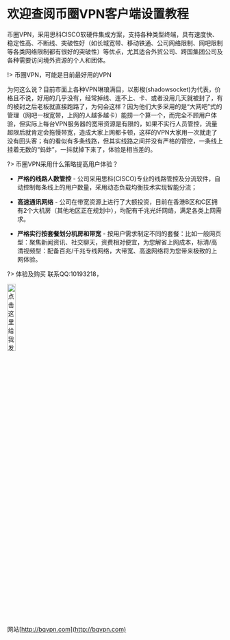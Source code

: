 
# 欢迎查阅币圈VPN客户端设置教程

币圈VPN，采用思科CISCO软硬件集成方案，支持各种类型终端，具有速度快、稳定性高、不断线、突破性好（如长城宽带、移动铁通、公司网络限制、网吧限制等各类网络限制都有很好的突破性）等优点，尤其适合外贸公司、跨国集团公司及各种需要访问境外资源的个人和团体。

!> 币圈VPN，可能是目前最好用的VPN

为何这么说？目前市面上各种VPN琳琅满目，以影梭(shadowsocket)为代表，价格且不说，好用的几乎没有，经常掉线、连不上、卡、或者没用几天就被封了，有的被封之后老板就直接跑路了，为何会这样？因为他们大多采用的是“大网吧”式的管理（网吧一根宽带，上网的人越多越卡）能捞一个算一个，而完全不顾用户体验，但实际上每台VPN服务器的宽带资源是有限的，如果不实行人员管控，流量超限后就肯定会拖慢带宽，造成大家上网都卡顿，这样的VPN大家用一次就走了没有回头客；有的看似有多条线路，但其实线路之间并没有严格的管控，一条线上挂着无数的“蚂蚱”，一抖就掉下来了，体验是相当差的。

?> 币圈VPN采用什么策略提高用户体验？

- **严格的线路人数管控** - 公司采用思科(CISCO)专业的线路管控及分流软件，自动控制每条线上的用户数量，采用动态负载均衡技术实现智能分流；

- **高速通讯网络** - 公司在带宽资源上进行了大额投资，目前在香港B区和C区拥有2个大机房（其他地区正在规划中），均配有千兆光纤网络，满足各类上网需求。

- **严格实行按套餐划分机房和带宽** - 按用户需求制定不同的套餐：比如一般网页型：聚焦新闻资讯、社交聊天，资费相对便宜，为您解省上网成本，标清/高清视频型：配备百兆/千兆专线网络，大带宽、高速网络将为您带来极致的上网体验。

?> 体验及购买
联系QQ:10193218，

<a target="_blank" href="http://wpa.qq.com/msgrd?v=3&uin=10193218&site=qq&menu=yes">
	<img border="0" src="http://wpa.qq.com/pa?p=2:10193218:41" width="20%" alt="点击这里给我发消息" title="点击这里给我发消息" />
</a>

网站[http://bqvpn.com](http://bqvpn.com)
